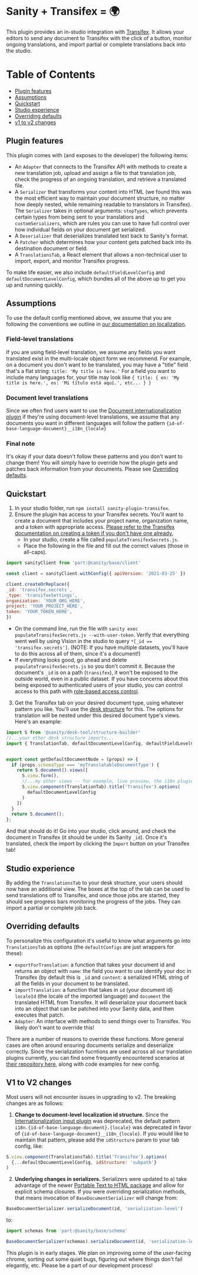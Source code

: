 # Sanity + Transifex = 🌍


This plugin provides an in-studio integration with [Transifex](https://transifex.com). It allows your editors to send any document to Transifex with the click of a button, monitor ongoing translations, and import partial or complete translations back into the studio.

# Table of Contents
- [Plugin features](#plugin-features)
- [Assumptions](#assumptions)
- [Quickstart](#quickstart)
- [Studio experience](#studio-experience)
- [Overriding defaults](#overriding-defaults)
- [v1 to v2 changes](#v1-to-v2-changes)


## Plugin features

This plugin comes with (and exposes to the developer) the following items:
- An `Adapter` that connects to the Transifex API with methods to create a new translation job, upload and assign a file to that translation job, check the progress of an ongoing translation, and retrieve a translated file.
- A `Serializer` that transforms your content into HTML (we found this was the most efficient way to maintain your document structure, no matter how deeply nested, while remaining readable to translators in Transifex). The `Serializer` takes in optional arguments: `stopTypes`, which prevents certain types from being sent to your translatiors and `customSerializers`, which are rules you can use to have full control over how individual fields on your document get serialized.
- A `Deserializer` that deserializes translated text back to Sanity's format.
- A `Patcher` which determines how your content gets patched back into its destination document or field.
- A `TranslationsTab`, a React element that allows a non-technical user to import, export, and monitor Transifex progress.

To make life easier, we also include `defaultFieldLevelConfig` and `defaultDocumentLevelConfig`, which bundles all of the above up to get you up and running quickly. 

## Assumptions
To use the default config mentioned above, we assume that you are following the conventions we outline in [our documentation on localization](https://www.sanity.io/docs/localization). 


### Field-level translations
If you are using field-level translation, we assume any fields you want translated exist in the multi-locale object form we recommend.
For example, on a document you don't want to be translated, you may have a "title" field that's a flat string: `title: 'My title is here.'` For a field you want to include many languages for, your title may look like
        ```
        { title: {
            en: 'My title is here.',
            es: 'Mi título está aquí.',
            etc...
          }
        }
        ```

### Document level translations
Since we often find users want to use the [Document internationalization plugin](https://www.sanity.io/plugins/document-internationalization) if they're using document-level translations, we assume that any documents you want in different languages will follow the pattern `{id-of-base-language-document}__i18n_{locale}`

### Final note
It's okay if your data doesn't follow these patterns and you don't want to change them! You will simply have to override how the plugin gets and patches back information from your documents. Please see [Overriding defaults](#overriding-defaults).

## Quickstart

1. In your studio folder, run `npm install sanity-plugin-transifex`.
2. Ensure the plugin has access to your Transifex secrets. You'll want to create a document that includes your project name, organization name, and a token with appropriate access. [Please refer to the Transifex documentation on creating a token if you don't have one already.](https://docs.transifex.com/account/authentication)
    * In your studio, create a file called `populateTransifexSecrets.js`.
    * Place the following in the file and fill out the correct values (those in all-caps).
    
```javascript
import sanityClient from 'part:@sanity/base/client'

const client = sanityClient.withConfig({ apiVersion: '2021-03-25' })

client.createOrReplace({
_id: 'transifex.secrets',
_type: 'transifexSettings',
organization: 'YOUR_ORG_HERE',
project: 'YOUR_PROJECT_HERE',
token: 'YOUR_TOKEN_HERE',
})
```

   * On the command line, run the file with `sanity exec populateTransifexSecrets.js --with-user-token`. 
   Verify that everything went well by using Vision in the studio to query `*[_id == 'transifex.secrets']`. (NOTE: If you have multiple datasets, you'll have to do this across all of them, since it's a document!)
   * If everything looks good, go ahead and delete `populateTransifexSecrets.js` so you don't commit it. 
   Because the document's `_id` is on a path (`transifex`), it won't be exposed to the outside world, even in a public dataset. If you have concerns about this being exposed to authenticated users of your studio, you can control access to this path with [role-based access control](https://www.sanity.io/docs/access-control).
   
3. Get the Transifex tab on your desired document type, using whatever pattern you like. You'll use the [desk structure](https://www.sanity.io/docs/structure-builder-introduction) for this. The options for translation will be nested under this desired document type's views. Here's an example:

```javascript
import S from '@sanity/desk-tool/structure-builder'
//...your other desk structure imports...
import { TranslationTab, defaultDocumentLevelConfig, defaultFieldLevelConfig } from 'sanity-plugin-transifex'


export const getDefaultDocumentNode = (props) => {
  if (props.schemaType === 'myTranslatableDocumentType') {
    return S.document().views([
      S.view.form(),
      //...my other views -- for example, live preview, the i18n plugin, etc.,
      S.view.component(TranslationTab).title('Transifex').options(
        defaultDocumentLevelConfig  
      )
    ])
  }
  return S.document();
};
```

And that should do it! Go into your studio, click around, and check the document in Transifex (it should be under its Sanity `_id`). Once it's translated, check the import by clicking the `Import` button on your Transifex tab!

## Studio experience
By adding the `TranslationsTab` to your desk structure, your users should now have an additional view. The boxes at the top of the tab can be used to send translations off to Transifex, and once those jobs are started, they should see progress bars monitoring the progress of the jobs. They can import a partial or complete job back.

## Overriding defaults

To personalize this configuration it's useful to know what arguments go into `TranslationsTab` as options (the `defaultConfigs` are just wrappers for these):
  * `exportForTranslation`: a function that takes your document id and returns an object with `name`: the field you want to use identify your doc in Transifex (by default this is `_id` and `content`: a serialized HTML string of all the fields in your document to be translated.
  * `importTranslation`: a function that takes in `id` (your document id) `localeId` (the locale of the imported language) and `document` the translated HTML from Transifex. It will deserialize your document back into an object that can be patched into your Sanity data, and then executes that patch.
  * `Adapter`: An interface with methods to send things over to Transifex. You likely don't want to override this!

There are a number of reasons to override these functions. More general cases are often around ensuring documents serialize and deserialize correctly. Since the serialization fucntions are used across all our translation plugins currently, you can find some frequently encountered scenarios at [their repository here](https://github.com/sanity-io/sanity-naive-html-serializer), along with code examples for new config. 

## V1 to V2 changes

Most users will not encounter issues in upgrading to v2. The breaking changes are as follows:

1. **Change to document-level localization id structure.** Since the [Internationalization input plugin](https://www.sanity.io/plugins/sanity-plugin-intl-input) was deprecated, the default pattern `i18n.{id-of-base-language-document}.{locale}` was deprecated in favor of `{id-of-base-language-document}__i18n_{locale}`. If you would like to maintain that pattern, please add the `idStructure` param to your tab config, like:
```javascript
S.view.component(TranslationsTab).title('Transifex').options(
  {...defaultDocumentLevelConfig, idStructure: 'subpath'}
)
```
2. **Underlying changes in serializers.** Serializers were updated to a) take advantage of the newer [Portable Text to HTML package](https://github.com/portabletext/to-html) and allow for explicit schema closures. If you were overriding serialization methods, that means invocation of `BaseDocumentSerializer` will change from:
```javascript
BaseDocumentSerializer.serializeDocument(id, 'serialization-level')
```

to:
```javascript
import schemas from 'part:@sanity/base/schema'

BaseDocumentSerializer(schemas).serializeDocument(id, 'serialization-level')
```


This plugin is in early stages. We plan on improving some of the user-facing chrome, sorting out some quiet bugs, figuring out where things don't fail elegantly, etc. Please be a part of our development process!

